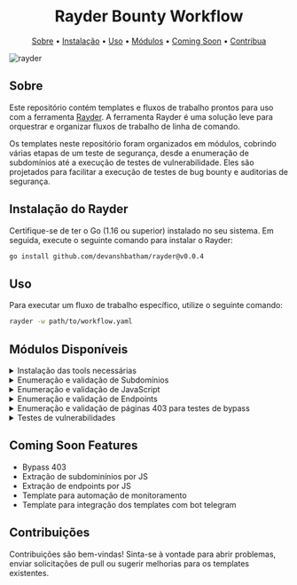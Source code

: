 <h1 align="center">Rayder Bounty Workflow</h1>

<p align="center">
  <a href="#sobre">Sobre</a> •
  <a href="#instalação-do-rayder">Instalação</a> •
  <a href="#uso">Uso</a> •
  <a href="#módulos-disponíveis">Módulos</a> •
  <a href="#coming-soon-features">Coming Soon</a> •
  <a href="#contribuições">Contribua</a> 
</p>

![rayder](https://github.com/devanshbatham/rayder/blob/main/static/banner.png?raw=true)

## Sobre

Este repositório contém templates e fluxos de trabalho prontos para uso com a ferramenta [Rayder](https://github.com/devanshbatham/rayder). A ferramenta Rayder é uma solução leve para orquestrar e organizar fluxos de trabalho de linha de comando.

Os templates neste repositório foram organizados em módulos, cobrindo várias etapas de um teste de segurança, desde a enumeração de subdomínios até a execução de testes de vulnerabilidade. Eles são projetados para facilitar a execução de testes de bug bounty e auditorias de segurança.

## Instalação do Rayder

Certifique-se de ter o Go (1.16 ou superior) instalado no seu sistema. Em seguida, execute o seguinte comando para instalar o Rayder:

```sh
go install github.com/devanshbatham/rayder@v0.0.4
```

## Uso

Para executar um fluxo de trabalho específico, utilize o seguinte comando:

```sh
rayder -w path/to/workflow.yaml
```

## Módulos Disponíveis

<details>
  <summary>Instalação das tools necessárias</summary>
  
Instala as seguintes tools:

* Subfinder
* Amass
* Anew
* Notify
* Dnsx
* Naabu
* Httpx
* Waybackurls
* Gau
* Gauplus
* Hakrawler
* Katana
* GetJS
* Gospider
* Anti-burl
* Mantra
* Crlfuzz
* Ffuz
* Gf
* Qsreplace
* Subjack
* Subzy
* Gxss
  
</details>
<details>
  <summary>Enumeração e validação de Subdomínios</summary>

<br>

A etapa de enumeração e validação dos subdomínios utiliza as seguintes tools:

* Amass
* Subfinder
* DnsX
* Naabu
* Httpx
* Notify

Para executar o workflow de *enumeração*:

```sh
rayder -w path/to/Enum-subs.yaml TARGET=domain.com
```
Para executar o workflow de *validação*:

```sh
rayder -w path/to/Subs-resolver.yaml
```

<br>
  
</details>
<details>
  <summary>Enumeração e validação de JavaScript</summary>

<br>

Descrição breve do que este módulo faz.

<br>
  
</details>
<details>
  <summary>Enumeração e validação de Endpoints</summary>

<br>

Descrição breve do que este módulo faz.

<br>
  
</details>
<details>
  <summary>Enumeração e validação de páginas 403 para testes de bypass</summary>

<br>
  
Descrição breve do que este módulo faz.

<br>
  
</details>
<details>
  <summary>Testes de vulnerabilidades</summary>
  
<br>

1. XSS (Cross-Site Scripting)
* Descrição breve do que este módulo faz.
* Exemplo de uso e configuração.
2. XSS (Cross-Site Scripting)
* Descrição breve do que este módulo faz.
* Exemplo de uso e configuração.
3. XSS (Cross-Site Scripting)
* Descrição breve do que este módulo faz.
* Exemplo de uso e configuração.
4. XSS (Cross-Site Scripting)
* Descrição breve do que este módulo faz.
* Exemplo de uso e configuração.
5. XSS (Cross-Site Scripting)
* Descrição breve do que este módulo faz.
* Exemplo de uso e configuração.
6. XSS (Cross-Site Scripting)
* Descrição breve do que este módulo faz.
* Exemplo de uso e configuração.
7. XSS (Cross-Site Scripting)
* Descrição breve do que este módulo faz.
* Exemplo de uso e configuração.
8. XSS (Cross-Site Scripting)
* Descrição breve do que este módulo faz.
* Exemplo de uso e configuração.
9. XSS (Cross-Site Scripting)
* Descrição breve do que este módulo faz.
* Exemplo de uso e configuração.
10. XSS (Cross-Site Scripting)
* Descrição breve do que este módulo faz.
* Exemplo de uso e configuração.
11. XSS (Cross-Site Scripting)
* Descrição breve do que este módulo faz.
* Exemplo de uso e configuração.
12. XSS (Cross-Site Scripting)
* Descrição breve do que este módulo faz.
* Exemplo de uso e configuração.

<br>
  
</details>

## Coming Soon Features

* Bypass 403 
* Extração de subdominínios por JS
* Extração de endpoints por JS
* Template para automação de monitoramento
* Template para integração dos templates com bot telegram

## Contribuições

Contribuições são bem-vindas! Sinta-se à vontade para abrir problemas, enviar solicitações de pull ou sugerir melhorias para os templates existentes.
